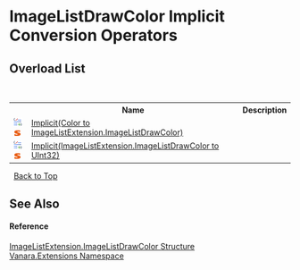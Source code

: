 # ImageListDrawColor&nbsp;Implicit Conversion Operators
 


## Overload List
&nbsp;<table><tr><th></th><th>Name</th><th>Description</th></tr><tr><td>![Public operator](media/puboperator.gif "Public operator")![Static member](media/static.gif "Static member")</td><td><a href="df44b313-a6b9-460e-9fb5-0d2f01294e53">Implicit(Color to ImageListExtension.ImageListDrawColor)</a></td><td /></tr><tr><td>![Public operator](media/puboperator.gif "Public operator")![Static member](media/static.gif "Static member")</td><td><a href="db34f903-f7fa-1a34-51b0-be77c1a91e5b">Implicit(ImageListExtension.ImageListDrawColor to UInt32)</a></td><td /></tr></table>&nbsp;
<a href="#imagelistdrawcolor&nbsp;implicit-conversion-operators">Back to Top</a>

## See Also


#### Reference
<a href="130a4ea5-6688-b84b-b2d7-553ad84b01dd">ImageListExtension.ImageListDrawColor Structure</a><br /><a href="9abe54ff-18ce-e333-beed-30e855655381">Vanara.Extensions Namespace</a><br />